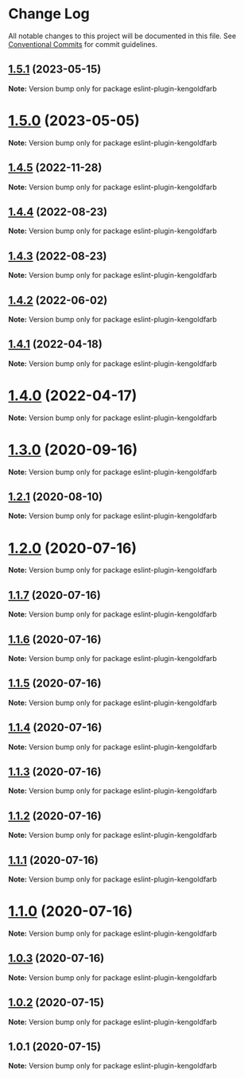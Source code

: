 # Change Log

All notable changes to this project will be documented in this file.
See [Conventional Commits](https://conventionalcommits.org) for commit guidelines.

## [1.5.1](https://github.com/kengoldfarb/lint/compare/v1.5.0...v1.5.1) (2023-05-15)

**Note:** Version bump only for package eslint-plugin-kengoldfarb

# [1.5.0](https://github.com/kengoldfarb/lint/compare/v1.4.5...v1.5.0) (2023-05-05)

**Note:** Version bump only for package eslint-plugin-kengoldfarb

## [1.4.5](https://github.com/kengoldfarb/lint/compare/v1.4.4...v1.4.5) (2022-11-28)

**Note:** Version bump only for package eslint-plugin-kengoldfarb

## [1.4.4](https://github.com/kengoldfarb/lint/compare/v1.4.3...v1.4.4) (2022-08-23)

**Note:** Version bump only for package eslint-plugin-kengoldfarb

## [1.4.3](https://github.com/kengoldfarb/lint/compare/v1.4.2...v1.4.3) (2022-08-23)

**Note:** Version bump only for package eslint-plugin-kengoldfarb

## [1.4.2](https://github.com/kengoldfarb/lint/compare/v1.4.1...v1.4.2) (2022-06-02)

**Note:** Version bump only for package eslint-plugin-kengoldfarb

## [1.4.1](https://github.com/kengoldfarb/lint/compare/v1.4.0...v1.4.1) (2022-04-18)

**Note:** Version bump only for package eslint-plugin-kengoldfarb

# [1.4.0](https://github.com/kengoldfarb/lint/compare/v1.3.0...v1.4.0) (2022-04-17)

**Note:** Version bump only for package eslint-plugin-kengoldfarb

# [1.3.0](https://github.com/kengoldfarb/lint/compare/v1.2.1...v1.3.0) (2020-09-16)

**Note:** Version bump only for package eslint-plugin-kengoldfarb

## [1.2.1](https://github.com/kengoldfarb/lint/compare/v1.2.0...v1.2.1) (2020-08-10)

**Note:** Version bump only for package eslint-plugin-kengoldfarb

# [1.2.0](https://github.com/kengoldfarb/lint/compare/v1.1.7...v1.2.0) (2020-07-16)

**Note:** Version bump only for package eslint-plugin-kengoldfarb

## [1.1.7](https://github.com/kengoldfarb/lint/compare/v1.1.6...v1.1.7) (2020-07-16)

**Note:** Version bump only for package eslint-plugin-kengoldfarb

## [1.1.6](https://github.com/kengoldfarb/lint/compare/v1.1.5...v1.1.6) (2020-07-16)

**Note:** Version bump only for package eslint-plugin-kengoldfarb

## [1.1.5](https://github.com/kengoldfarb/lint/compare/v1.1.4...v1.1.5) (2020-07-16)

**Note:** Version bump only for package eslint-plugin-kengoldfarb

## [1.1.4](https://github.com/kengoldfarb/lint/compare/v1.1.3...v1.1.4) (2020-07-16)

**Note:** Version bump only for package eslint-plugin-kengoldfarb

## [1.1.3](https://github.com/kengoldfarb/lint/compare/v1.1.2...v1.1.3) (2020-07-16)

**Note:** Version bump only for package eslint-plugin-kengoldfarb

## [1.1.2](https://github.com/kengoldfarb/lint/compare/v1.1.1...v1.1.2) (2020-07-16)

**Note:** Version bump only for package eslint-plugin-kengoldfarb

## [1.1.1](https://github.com/kengoldfarb/lint/compare/v1.1.0...v1.1.1) (2020-07-16)

**Note:** Version bump only for package eslint-plugin-kengoldfarb

# [1.1.0](https://github.com/kengoldfarb/lint/compare/v1.0.3...v1.1.0) (2020-07-16)

**Note:** Version bump only for package eslint-plugin-kengoldfarb

## [1.0.3](https://github.com/kengoldfarb/lint/compare/v1.0.2...v1.0.3) (2020-07-16)

**Note:** Version bump only for package eslint-plugin-kengoldfarb

## [1.0.2](https://github.com/kengoldfarb/lint/compare/v1.0.1...v1.0.2) (2020-07-15)

**Note:** Version bump only for package eslint-plugin-kengoldfarb

## 1.0.1 (2020-07-15)

**Note:** Version bump only for package eslint-plugin-kengoldfarb
